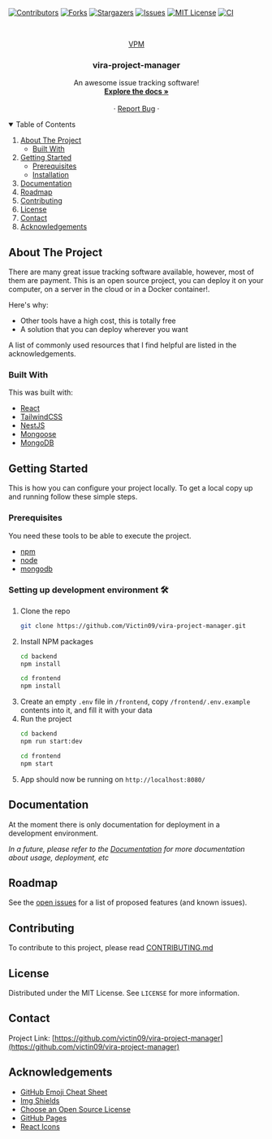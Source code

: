 <!-- PROJECT SHIELDS -->
<!--
*** I'm using markdown "reference style" links for readability.
*** Reference links are enclosed in brackets [ ] instead of parentheses ( ).
*** See the bottom of this document for the declaration of the reference variables
*** for contributors-url, forks-url, etc. This is an optional, concise syntax you may use.
*** https://www.markdownguide.org/basic-syntax/#reference-style-links
-->
[![Contributors][contributors-shield]][contributors-url]
[![Forks][forks-shield]][forks-url]
[![Stargazers][stars-shield]][stars-url]
[![Issues][issues-shield]][issues-url]
[![MIT License][license-shield]][license-url]
[![CI][ci-shield]][ci-url]



<!-- PROJECT LOGO -->
<br />
<p align="center">
  <a href="https://github.com/victin09/vira-project-manager">
    <!-- <img src="images/logo.png" alt="Logo" width="80" height="80"> -->
    VPM
  </a>

  <h3 align="center">vira-project-manager</h3>

  <p align="center">
    An awesome issue tracking software!
    <br />
    <a href="https://github.com/victin09/vira-project-manager"><strong>Explore the docs »</strong></a>
    <br />
    <br />
    <!-- <a href="https://github.com/victin09/vira-project-manager">View Demo</a> -->
    ·
    <a href="https://github.com/victin09/vira-project-manager/issues">Report Bug</a>
    ·
    <!-- <a href="https://github.com/victin09/vira-project-manager/issues">Request Feature</a> -->
  </p>
</p>



<!-- TABLE OF CONTENTS -->
<details open="open">
  <summary>Table of Contents</summary>
  <ol>
    <li>
      <a href="#about-the-project">About The Project</a>
      <ul>
        <li><a href="#built-with">Built With</a></li>
      </ul>
    </li>
    <li>
      <a href="#getting-started">Getting Started</a>
      <ul>
        <li><a href="#prerequisites">Prerequisites</a></li>
        <li><a href="#installation">Installation</a></li>
      </ul>
    </li>
    <li><a href="#documentation">Documentation</a></li>
    <li><a href="#roadmap">Roadmap</a></li>
    <li><a href="#contributing">Contributing</a></li>
    <li><a href="#license">License</a></li>
    <li><a href="#contact">Contact</a></li>
    <li><a href="#acknowledgements">Acknowledgements</a></li>
  </ol>
</details>



<!-- ABOUT THE PROJECT -->
## About The Project

<!-- [![Product Name Screen Shot][product-screenshot]](https://example.com) -->

There are many great issue tracking software available, however, most of them are payment. This is an open source project, you can deploy it on your computer, on a server in the cloud or in a Docker container!.

Here's why:
* Other tools have a high cost, this is totally free
* A solution that you can deploy wherever you want

A list of commonly used resources that I find helpful are listed in the acknowledgements.

### Built With

This was built with:
* [React](https://reactjs.org/)
* [TailwindCSS](https://tailwindcss.com)
* [NestJS](https://nestjs.com/)
* [Mongoose](https://mongoosejs.com/)
* [MongoDB](https://www.mongodb.com/)



<!-- GETTING STARTED -->
## Getting Started

This is how you can configure your project locally.
To get a local copy up and running follow these simple steps.

### Prerequisites

You need these tools to be able to execute the project.
* [npm](https://nodejs.org/)
* [node](https://nodejs.org/)
* [mongodb](https://www.mongodb.com/)

### Setting up development environment 🛠

1. Clone the repo
   ```sh
   git clone https://github.com/Victin09/vira-project-manager.git
   ```
2. Install NPM packages
   ```sh
   cd backend
   npm install
   ```
   ```sh
   cd frontend
   npm install
   ```
3. Create an empty `.env` file in `/frontend`, copy `/frontend/.env.example` contents into it, and fill it with your data
4. Run the project
   ```sh
   cd backend
   npm run start:dev
   ```
   ```sh
   cd frontend
   npm start
   ```
5. App should now be running on `http://localhost:8080/`


<!-- DOCS EXAMPLES -->
## Documentation

At the moment there is only documentation for deployment in a development environment.

_In a future, please refer to the [Documentation](https://github.com/Victin09/vira-project-manager/wiki) for more documentation about usage, deployment, etc_


<!-- ROADMAP -->
## Roadmap

See the [open issues](https://github.com/victin09/vira-project-manager/issues) for a list of proposed features (and known issues).


<!-- CONTRIBUTING -->
## Contributing

To contribute to this project, please read [CONTRIBUTING.md](./CONTRIBUTING.md)


<!-- LICENSE -->
## License

Distributed under the MIT License. See `LICENSE` for more information.


<!-- CONTACT -->
## Contact

<!-- Victor Gomez - [@your_twitter](https://twitter.com/your_username) - email@example.com -->

Project Link: [https://github.com/victin09/vira-project-manager](https://github.com/victin09/vira-project-manager)


<!-- ACKNOWLEDGEMENTS -->
## Acknowledgements
* [GitHub Emoji Cheat Sheet](https://www.webpagefx.com/tools/emoji-cheat-sheet)
* [Img Shields](https://shields.io)
* [Choose an Open Source License](https://choosealicense.com)
* [GitHub Pages](https://pages.github.com)
* [React Icons](https://react-icons.github.io/react-icons/)


<!-- MARKDOWN LINKS & IMAGES -->
<!-- https://www.markdownguide.org/basic-syntax/#reference-style-links -->
[contributors-shield]: https://img.shields.io/github/contributors/victin09/vira-project-manager?style=for-the-badge
[contributors-url]: https://github.com/victin09/vira-project-manager/graphs/contributors
[forks-shield]: https://img.shields.io/github/forks/victin09/vira-project-manager.svg?style=for-the-badge
[forks-url]: https://github.com/victin09/vira-project-manager/network/members
[stars-shield]: https://img.shields.io/github/stars/victin09/vira-project-manager.svg?style=for-the-badge
[stars-url]: https://github.com/victin09/vira-project-manager/stargazers
[issues-shield]: https://img.shields.io/github/issues/victin09/vira-project-manager.svg?style=for-the-badge
[issues-url]: https://github.com/victin09/vira-project-manager/issues
[license-shield]: https://img.shields.io/github/license/victin09/vira-project-manager.svg?style=for-the-badge
[license-url]: https://github.com/victin09/vira-project-manager/blob/master/LICENSE.txt
[ci-shield]: https://github.com/Victin09/vira-project-manager/actions/workflows/node.js.yml/badge.svg
[ci-url]: https://github.com/Victin09/vira-project-manager/actions/workflows/node.js.yml
[product-screenshot]: images/screenshot.png